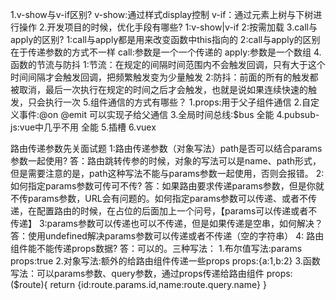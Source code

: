 1.v-show与v-if区别?
v-show:通过样式display控制
v-if：通过元素上树与下树进行操作
2.开发项目的时候，优化手段有哪些?
1:v-show|v-if
2:按需加载
3.call与apply的区别?
1:call与apply都是用来改变函数中this指向的
2:call与apply的区别在于传递参数的方式不一样
call:参数是一个一个传递的
apply:参数是一个数组
4.函数的节流与防抖
1:节流：在规定的间隔时间范围内不会触发回调，只有大于这个时间间隔才会触发回调，把频繁触发变为少量触发
2:防抖：前面的所有的触发都被取消，最后一次执行在规定的时间之后才会触发，也就是说如果连续快速的触发，只会执行一次
5.组件通信的方式有哪些？
1.props:用于父子组件通信
2.自定义事件:@on @emit 可以实现子给父通信
3.全局时间总线:$bus 全能
4.pubsub-js:vue中几乎不用 全能
5.插槽
6.vuex

路由传递参数先关面试题
1:路由传递参数（对象写法）path是否可以结合params参数一起使用?
答：路由跳转传参的时候，对象的写法可以是name、path形式，但是需要注意的是，path这种写法不能与params参数一起使用，否则会报错。
2:如何指定params参数可传可不传?
答：如果路由要求传递params参数，但是你就不传params参数，URL会有问题的。如何指定params参数可以传递、或者不传递，在配置路由的时候，在占位的后面加上一个问号，【params可以传递或者不传递】
3:params参数可以传递也可以不传递，但是如果传递是空串，如何解决？
答：使用undefined解决params参数可以传递或者不传递（空的字符串）
4: 路由组件能不能传递props数据?
答：可以的。三种写法：
1.布尔值写法:params
props:true
2.对象写法:额外的给路由组件传递一些props
props:{a:1,b:2}
3.函数写法：可以params参数、query参数，通过props传递给路由组件
props:($route){
return {id:route.params.id,name:route.query.name}
}



